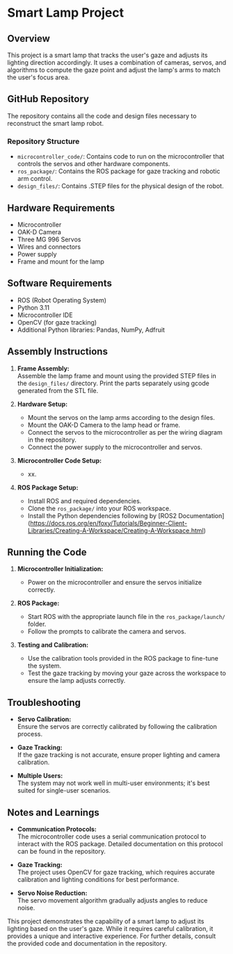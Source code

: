 # Smart Lamp Project 
## Overview

This project is a smart lamp that tracks the user's gaze and adjusts its lighting direction accordingly. It uses a combination of cameras, servos, and algorithms to compute the gaze point and adjust the lamp's arms to match the user's focus area.

## GitHub Repository


The repository contains all the code and design files necessary to reconstruct the smart lamp robot.

### Repository Structure

- `microcontroller_code/`: Contains code to run on the microcontroller that controls the servos and other hardware components.
- `ros_package/`: Contains the ROS package for gaze tracking and robotic arm control.
- `design_files/`: Contains .STEP files for the physical design of the robot.

## Hardware Requirements

- Microcontroller 
- OAK-D Camera 
- Three MG 996 Servos
- Wires and connectors
- Power supply
- Frame and mount for the lamp

## Software Requirements

- ROS (Robot Operating System)
- Python 3.11
- Microcontroller IDE 
- OpenCV (for gaze tracking)
- Additional Python libraries: Pandas, NumPy, Adfruit

## Assembly Instructions

1. **Frame Assembly:**  
   Assemble the lamp frame and mount using the provided STEP files in the `design_files/` directory. Print the parts separately using gcode generated from the STL file.
   
2. **Hardware Setup:**
   - Mount the servos on the lamp arms according to the design files.
   - Mount the OAK-D Camera to the lamp head or frame.
   - Connect the servos to the microcontroller as per the wiring diagram in the repository.
   - Connect the power supply to the microcontroller and servos.

3. **Microcontroller Code Setup:**
   - xx.

4. **ROS Package Setup:**
   - Install ROS and required dependencies.
   - Clone the `ros_package/` into your ROS workspace.
   - Install the Python dependencies following by [ROS2 Documentation] (https://docs.ros.org/en/foxy/Tutorials/Beginner-Client-Libraries/Creating-A-Workspace/Creating-A-Workspace.html)

## Running the Code

1. **Microcontroller Initialization:**
   - Power on the microcontroller and ensure the servos initialize correctly.

2. **ROS Package:**
   - Start ROS with the appropriate launch file in the `ros_package/launch/` folder.
   - Follow the prompts to calibrate the camera and servos.

3. **Testing and Calibration:**
   - Use the calibration tools provided in the ROS package to fine-tune the system.
   - Test the gaze tracking by moving your gaze across the workspace to ensure the lamp adjusts correctly.

## Troubleshooting

- **Servo Calibration:**  
  Ensure the servos are correctly calibrated by following the calibration process.
  
- **Gaze Tracking:**  
  If the gaze tracking is not accurate, ensure proper lighting and camera calibration.

- **Multiple Users:**  
  The system may not work well in multi-user environments; it's best suited for single-user scenarios.

## Notes and Learnings

- **Communication Protocols:**  
  The microcontroller code uses a serial communication protocol to interact with the ROS package. Detailed documentation on this protocol can be found in the repository.

- **Gaze Tracking:**  
  The project uses OpenCV for gaze tracking, which requires accurate calibration and lighting conditions for best performance.

- **Servo Noise Reduction:**  
  The servo movement algorithm gradually adjusts angles to reduce noise.

This project demonstrates the capability of a smart lamp to adjust its lighting based on the user's gaze. While it requires careful calibration, it provides a unique and interactive experience. For further details, consult the provided code and documentation in the repository.

